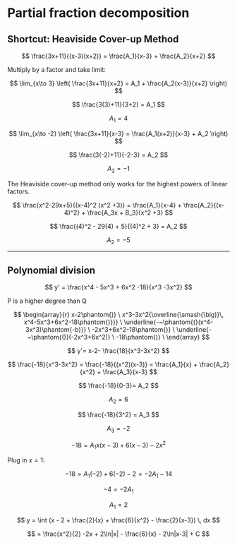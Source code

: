 # Partial fraction decomposition
## Shortcut: Heaviside Cover-up Method

$$ 
\frac{3x+11}{(x-3)(x+2)} = \frac{A_1}{x-3} + \frac{A_2}{x+2} 
$$

Multiply by a factor and take limit:

$$
\lim_{x\to 3} \left( \frac{3x+11}{x+2} = A_1 + \frac{A_2(x-3)}{x+2} \right) 
$$

$$
\frac{3(3)+11}{3+2} = A_1 
$$

$$
 A_1 = 4 
$$

$$ 
\lim_{x\to -2} \left( \frac{3x+11}{x-3} = \frac{A_1(x+2)}{x-3} + A_2 \right) 
$$

$$ 
\frac{3(-2)+11}{-2-3} = A_2 
$$

$$
A_2 = -1 
$$

The Heaviside cover-up method only works for the highest powers of linear factors.

$$ 
\frac{x^2-29x+5}{(x-4)^2 (x^2 +3)} = \frac{A_1}{x-4} + \frac{A_2}{(x-4)^2} + \frac{A_3x + B_3}{x^2 +3} 
$$

$$
\frac{(4)^2 - 29(4) + 5}{(4)^2 + 3} = A_2 
$$

$$
A_2 = -5 
$$

---
## Polynomial division

$$
y' = \frac{x^4 - 5x^3 + 6x^2 -18}{x^3 -3x^2} 
$$

P is a higher degree than Q

$$
\begin{array}{r}
x-2\phantom{)} \
x^3-3x^2{\overline{\smash{\big)}\, x^4-5x^3+6x^2-18\phantom{)}}} \
\underline{-~\phantom{(}(x^4-3x^3)\phantom{-b)}} \
-2x^3+6x^2-18\phantom{)} \
\underline{-~\phantom{()}(-2x^3+6x^2)} \
-18\phantom{)} \
\end{array} 
$$

$$
y'= x-2- \frac{18}{x^3-3x^2} 
$$

$$
\frac{-18}{x^3-3x^2} = \frac{-18}{(x^2)(x-3)} = \frac{A_1}{x} + \frac{A_2}{x^2} + \frac{A_3}{x-3} 
$$

$$
\frac{-18}{0-3}= A_2 
$$

$$ 
A_2 = 6 
$$

$$ 
\frac{-18}{3^2} = A_3 
$$

$$ 
A_3 = -2 
$$

$$ 
-18 = A_1x(x-3) + 6(x-3) - 2x^2 
$$

Plug in $x=1$:

$$ 
-18 = A_1(-2) + 6(-2) - 2 = -2A_1 - 14 
$$

$$ 
-4 = -2A_1 
$$

$$ 
A_1=2 
$$

$$ 
y = \int (x - 2 + \frac{2}{x} + \frac{6}{x^2} - \frac{2}{x-3}) \, dx 
$$

$$
= \frac{x^2}{2} -2x + 2\ln|x| - \frac{6}{x} - 2\ln|x-3| + C 
$$